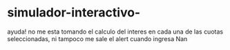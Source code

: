 # simulador-interactivo- 
ayuda! no me esta tomando el calculo del interes en cada una de las cuotas seleccionadas, ni tampoco me sale el alert cuando ingresa Nan
